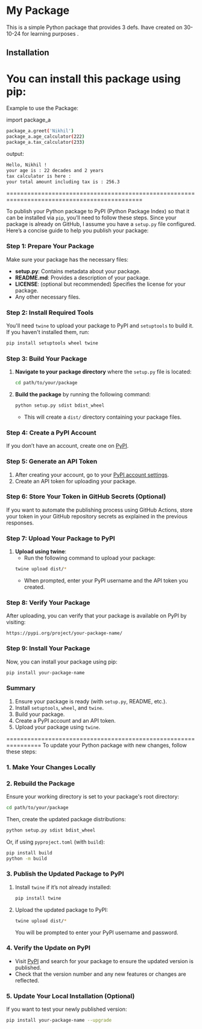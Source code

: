 # My Package

This is a simple Python package that provides 3 defs.
Ihave created on 30-10-24 for learning purposes .

## Installation

You can install this package using pip:
=================================================================================

Example to use the Package:

import package_a

```bash
package_a.greet('Nikhil')
package_a.age_calculator(222)
package_a.tax_calculator(233)
   ```

output: 
```bash
Hello, Nikhil !
your age is : 22 decades and 2 years
tax calculator is here : 
your total amount including tax is : 256.3
```

=============================================================================================

To publish your Python package to PyPI (Python Package Index) so that it can be installed via `pip`, you’ll need to follow these steps. Since your package is already on GitHub, I assume you have a `setup.py` file configured. Here’s a concise guide to help you publish your package:

### Step 1: Prepare Your Package
Make sure your package has the necessary files:
- **setup.py**: Contains metadata about your package.
- **README.md**: Provides a description of your package.
- **LICENSE**: (optional but recommended) Specifies the license for your package.
- Any other necessary files.

### Step 2: Install Required Tools
You'll need `twine` to upload your package to PyPI and `setuptools` to build it. If you haven't installed them, run:

```bash
pip install setuptools wheel twine
```

### Step 3: Build Your Package
1. **Navigate to your package directory** where the `setup.py` file is located:
   ```bash
   cd path/to/your/package
   ```

2. **Build the package** by running the following command:
   ```bash
   python setup.py sdist bdist_wheel
   ```
   - This will create a `dist/` directory containing your package files.

### Step 4: Create a PyPI Account
If you don’t have an account, create one on [PyPI](https://pypi.org/account/register/).

### Step 5: Generate an API Token
1. After creating your account, go to your [PyPI account settings](https://pypi.org/manage/account/#api-tokens).
2. Create an API token for uploading your package.

### Step 6: Store Your Token in GitHub Secrets (Optional)
If you want to automate the publishing process using GitHub Actions, store your token in your GitHub repository secrets as explained in the previous responses.

### Step 7: Upload Your Package to PyPI
1. **Upload using twine**:
   - Run the following command to upload your package:
   ```bash
   twine upload dist/*
   ```
   - When prompted, enter your PyPI username and the API token you created.

### Step 8: Verify Your Package
After uploading, you can verify that your package is available on PyPI by visiting:
```
https://pypi.org/project/your-package-name/
```

### Step 9: Install Your Package
Now, you can install your package using pip:
```bash
pip install your-package-name
```

### Summary
1. Ensure your package is ready (with `setup.py`, README, etc.).
2. Install `setuptools`, `wheel`, and `twine`.
3. Build your package.
4. Create a PyPI account and an API token.
5. Upload your package using `twine`.


================================================================
To update your Python package with new changes, follow these steps:

### 1. Make Your Changes Locally
### 2. Rebuild the Package
Ensure your working directory is set to your package's root directory:
```bash
cd path/to/your/package
```
Then, create the updated package distributions:
```bash
python setup.py sdist bdist_wheel
```
Or, if using `pyproject.toml` (with `build`):
```bash
pip install build
python -m build
```

### 3. Publish the Updated Package to PyPI
1. Install `twine` if it’s not already installed:
   ```bash
   pip install twine
   ```

2. Upload the updated package to PyPI:
   ```bash
   twine upload dist/*
   ```
   You will be prompted to enter your PyPI username and password.

### 4. Verify the Update on PyPI
- Visit [PyPI](https://pypi.org/) and search for your package to ensure the updated version is published.
- Check that the version number and any new features or changes are reflected.

### 5. Update Your Local Installation (Optional)
If you want to test your newly published version:
```bash
pip install your-package-name --upgrade
```
